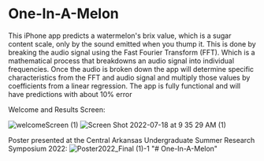 # One-In-A-Melon
This iPhone app predicts a watermelon's brix value, which is a sugar content scale, only by the sound emitted when you thump it. This is done by breaking the audio signal using the Fast Fourier Transform (FFT). Which is a mathematical process that breakdowns an audio signal into individual frequencies. Once the audio is broken down the app will determine specific characteristics from the FFT and audio signal and multiply those values by coefficients from a linear regression. The app is fully functional and will have predictions with about 10% error

Welcome and Results Screen:

![welcomeScreen (1)](https://user-images.githubusercontent.com/74802038/182206453-52fa6b7c-d2a8-4f8e-a12b-5fa7fb42f8b8.png)       ![Screen Shot 2022-07-18 at 9 35 29 AM (1)](https://user-images.githubusercontent.com/74802038/182206480-7d0e6ee3-5759-44f5-bc88-f187ee3a52f9.png)


Poster presented at the Central Arkansas Undergraduate Summer Research Symposium 2022:
![Poster2022_Final (1)-1](https://user-images.githubusercontent.com/74802038/182209221-511b95b1-e53f-472b-84eb-63097bbfa76a.png)
"# One-In-A-Melon" 
